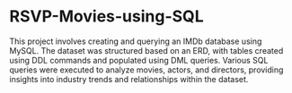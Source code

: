 # RSVP-Movies-using-SQL
This project involves creating and querying an IMDb database using MySQL. The dataset was structured based on an ERD, with tables created using DDL commands and populated using DML queries. Various SQL queries were executed to analyze movies, actors, and directors, providing insights into industry trends and relationships within the dataset.
